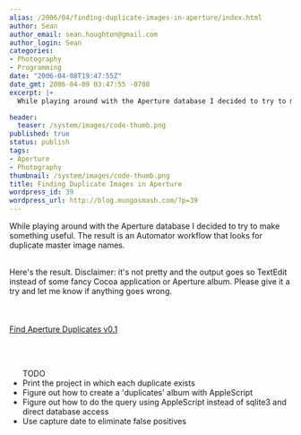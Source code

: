 ```yaml
---
alias: /2006/04/finding-duplicate-images-in-aperture/index.html
author: Sean
author_email: sean.houghton@gmail.com
author_login: Sean
categories:
- Photography
- Programming
date: "2006-04-08T19:47:55Z"
date_gmt: 2006-04-09 03:47:55 -0700
excerpt: |+
  While playing around with the Aperture database I decided to try to make something useful.  The result is an Automator workflow that looks for duplicate master image names.

header:
  teaser: /system/images/code-thumb.png
published: true
status: publish
tags:
- Aperture
- Photography
thumbnail: /system/images/code-thumb.png
title: Finding Duplicate Images in Aperture
wordpress_id: 39
wordpress_url: http://blog.mungosmash.com/?p=39
---
```

While playing around with the Aperture database I decided to try to make something useful.  The result is an Automator workflow that looks for duplicate master image names.

<a id="more"></a><a id="more-39"></a><br />
Here's the result.  Disclaimer: it's not pretty and the output goes so TextEdit instead of some fancy Cocoa application or Aperture album.  Please give it a try and let me know if anything goes wrong.<br />
<br/><br/><br />
<a href="http://mungosmash.com/MediaPool/FindApertureDuplicates-0.1.zip">Find Aperture Duplicates v0.1</a>

<br/><br/>

<ul>TODO

<li>Print the project in which each duplicate exists</li>
<li>Figure out how to create a 'duplicates' album with AppleScript</li>
<li>Figure out how to do the query using AppleScript instead of sqlite3 and direct database access</li>
<li>Use capture date to eliminate false positives</li><br />
</ul>

